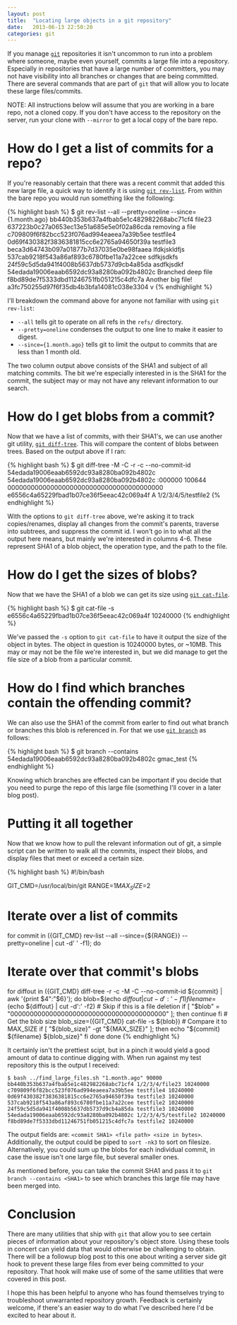 ```yaml
---
layout: post
title:  "Locating large objects in a git repository"
date:   2013-06-13 22:50:20
categories: git
---
```


If you manage [`git`][git] repositories it isn't uncommon to run into a problem
where someone, maybe even yourself, commits a large file into a repository.
Especially in repositories that have a large number of committers, you may not
have visibility into all branches or changes that are being committed.  There
are several commands that are part of `git` that will allow you to locate these
large files/commits. 

NOTE: All instructions below will assume that you are working in a bare repo,
not a cloned copy. If you don't have access to the repository on the server,
run your clone with `--mirror` to get a local copy of the bare repo.

# How do I get a list of commits for a repo?
If you're reasonably certain that there was a recent commit that added this new
large file, a quick way to identify it is using [`git rev-list`][rev-list]. From
within the bare repo you would run something like the following:

{% highlight bash %}
$ git rev-list --all --pretty=oneline --since={1.month.ago}
bb440b353b637a4fbab5e1c482982268abc71cf4 file23
637223b0c27a0653ec13e51a685e5e0f02a86cda removing a file
c709809f6f82bcc523f076ad994eaeea7a39b5ee testfile4
0d69f430382f3836381815cc6e2765a94650f39a testfile3
beca3d64743b097a01877b7d37035e0be98faaea lfdkjskldfjs
537cab9218f543a86af893c6780fbe11a7a22cee sdfkjsdkfs
24f59c5d5da941f4008b5637db5737d9cb4a85da asdfkjsdkf
54edada19006eaab6592dc93a8280ba092b4802c Branched deep file
f8bd89de7f5333dbd11246751fb051215c4dfc7a Another big file!
a3fc750255d97f6f35db4b3bfa14081c038e3304 v
{% endhighlight %}

I'll breakdown the command above for anyone not familiar with using `git rev-list`:

- `--all` tells git to operate on all refs in the `refs/` directory.
- `--pretty=oneline` condenses the output to one line to make it easier to
  digest.
- `--since={1.month.ago}` tells git to limit the output to commits that are
  less than 1 month old.

The two column output above consists of the SHA1 and subject of all matching
commits. The bit we're especially interested in is the SHA1 for the commit, the
subject may or may not have any relevant information to our search.

# How do I get blobs from a commit?
Now that we have a list of commits, with their SHA1's, we can use another git utility,
[`git diff-tree`][diff-tree]. This will compare the content of blobs between
trees. Based on the output above if I ran:

{% highlight bash %}
$ git diff-tree -M -C -r -c --no-commit-id 54edada19006eaab6592dc93a8280ba092b4802c
54edada19006eaab6592dc93a8280ba092b4802c
:000000 100644 0000000000000000000000000000000000000000 e6556c4a65229fbad1b07ce36f5eeac42c069a4f A  1/2/3/4/5/testfile2
{% endhighlight %}

With the options to `git diff-tree` above, we're asking it to track
copies/renames, display all changes from the commit's parents, traverse into
subtrees, and suppress the commit id. I won't go in to what all the output here
means, but mainly we're interested in columns 4-6. These represent SHA1 of a
blob object, the operation type, and the path to the file.

# How do I get the sizes of blobs?
Now that we have the SHA1 of a blob we can get its size using [`git
cat-file`][cat-file].

{% highlight bash %}
$ git cat-file -s e6556c4a65229fbad1b07ce36f5eeac42c069a4f
10240000
{% endhighlight %}

We've passed the `-s` option to `git cat-file` to have it output the size of
the object in bytes. The object in question is 10240000 bytes, or ~10MB. This
may or may not be the file we're interested in, but we did manage to get the
file size of a blob from a particular commit.

# How do I find which branches contain the offending commit?
We can also use the SHA1 of the commit from earler to find out what branch or
branches this blob is referenced in. For that we use [`git branch`][branch] as
follows:

{% highlight bash %}
$ git branch --contains 54edada19006eaab6592dc93a8280ba092b4802c
    gmac_test
{% endhighlight %}

Knowing which branches are effected can be important if you decide that you need
to purge the repo of this large file (something I'll cover in a later blog
post).

# Putting it all together
Now that we know how to pull the relevant information out of git, a simple
script can be written to walk all the commits, inspect their blobs, and display
files that meet or exceed a certain size.

{% highlight bash %}
#!/bin/bash

GIT_CMD=/usr/local/bin/git
RANGE=$1
MAX_SIZE=$2

# Iterate over a list of commits
for commit in $(${GIT_CMD} rev-list --all --since={${RANGE}} --pretty=oneline | cut -d' ' -f1); do
  # Iterate over that commit's blobs
  for diffout in $(${GIT_CMD} diff-tree -r -c -M -C --no-commit-id ${commit} | awk '{print $4":"$6}'); do
    blob=$(echo ${diffout} | cut -d':' -f1)
    filename=$(echo ${diffout} | cut -d':' -f2)
    # Skip if this is a file deletion
    if [ "$blob" = "0000000000000000000000000000000000000000" ]; then
       continue
    fi
    # Get the blob size
    blob_size=$(${GIT_CMD} cat-file -s ${blob})
    # Compare it to MAX_SIZE
    if [ "${blob_size}" -gt "${MAX_SIZE}" ]; then
      echo "${commit} ${filename} ${blob_size}"
    fi
  done
done
{% endhighlight %}

It certainly isn't the prettiest scipt, but in a pinch it would yield a good
amount of data to continue digging with. When run against my test repository
this is the output I received:

    $ bash ../find_large_files.sh "1.month.ago" 90000
    bb440b353b637a4fbab5e1c482982268abc71cf4 1/2/3/4/file23 10240000
    c709809f6f82bcc523f076ad994eaeea7a39b5ee testfile4 10240000
    0d69f430382f3836381815cc6e2765a94650f39a testfile3 10240000
    537cab9218f543a86af893c6780fbe11a7a22cee testfile2 10240000
    24f59c5d5da941f4008b5637db5737d9cb4a85da testfile3 10240000
    54edada19006eaab6592dc93a8280ba092b4802c 1/2/3/4/5/testfile2 10240000
    f8bd89de7f5333dbd11246751fb051215c4dfc7a testfile2 10240000

The output fields are: `<commit SHA1> <file path> <size in bytes>`.
Additionally, the output could be piped to `sort -nk3` to  sort on filesize.
Alternatively, you could sum up the blobs for each individual commit, in case
the issue isn't one large file, but several smaller ones.

As mentioned before, you can take the commit SHA1 and pass it to `git branch
--contains <SHA1>` to see which branches this large file may have been merged
into.

# Conclusion
There are many utilities that ship with `git` that allow you to see certain
pieces of information about your repository's object store. Using these tools
in concert can yield data that would otherwise be challenging to obtain.
There will be a followup blog post to this one about writing a server side git
hook to prevent these large files from ever being committed to your repository.
That hook will make use of some of the same utilities that were covered in this post.

I hope this has been helpful to anyone who has found themselves trying to
troubleshoot unwarranted repository growth. Feedback is certainly welcome, if
there's an easier way to do what I've described here I'd be excited to hear
about it.

[git]: https://github.com/git/git
[rev-list]: https://www.kernel.org/pub/software/scm/git/docs/git-rev-list.html
[diff-tree]: https://www.kernel.org/pub/software/scm/git/docs/git-diff-tree.html
[cat-file]: https://www.kernel.org/pub/software/scm/git/docs/git-cat-file.html
[branch]: https://www.kernel.org/pub/software/scm/git/docs/git-branch.html
